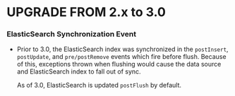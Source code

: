 UPGRADE FROM 2.x to 3.0
=======================

### ElasticSearch Synchronization Event

 * Prior to 3.0, the ElasticSearch index was synchronized in the `postInsert`,
   `postUpdate`, and `pre/postRemove` events which fire before flush. Because
   of this, exceptions thrown when flushing would cause the data source and
   ElasticSearch index to fall out of sync.

   As of 3.0, ElasticSearch is updated `postFlush` by default.

